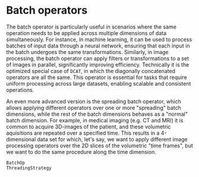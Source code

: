 # Batch operators

The batch operator is particularly useful in scenarios where the same operation needs to be applied across multiple dimensions of data simultaneously. For instance, in machine learning, it can be used to process batches of input data through a neural network, ensuring that each input in the batch undergoes the same transformations. Similarly, in image processing, the batch operator can apply filters or transformations to a set of images in parallel, significantly improving efficiency. Technically it is the optimized special case of `DCAT`, in which the diagonally concatenated operators are all the same. This operator is essential for tasks that require uniform processing across large datasets, enabling scalable and consistent operations.

An even more advanced version is the spreading batch operator, which allows applying different operators over one or more "spreading" batch dimensions, while the rest of the batch dimensions behaves as a "normal" batch dimension. For example, in medical imaging (e.g. CT and MRI) it is common to acquire 3D-images of the patient, and these volumetric aquisitions are repeated over a specified time. This results in a 4-dimensional data set for which, let's say, we want to apply different image processing operators over the 2D slices of the volumetric "time frames", but we want to do the same procedure along the time dimension.

```@docs
BatchOp
ThreadingStrategy
```
